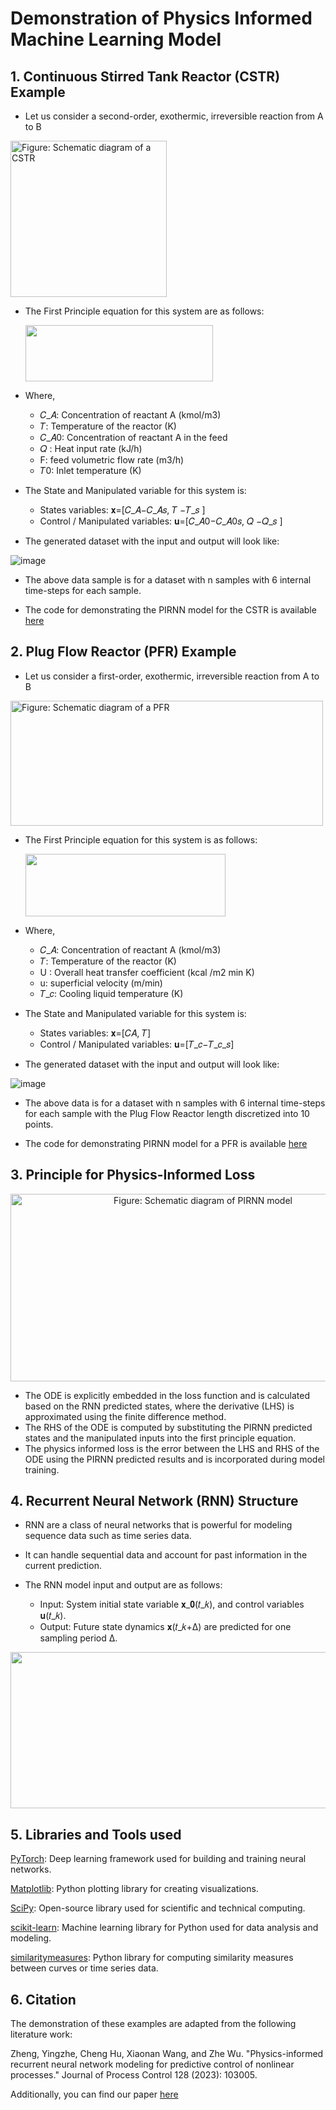 # Demonstration of Physics Informed Machine Learning Model

## 1. Continuous Stirred Tank Reactor (CSTR) Example

- Let us consider a second-order, exothermic, irreversible reaction from A to B


<img src="https://github.com/Keerthana-Vellayappan/Demonstration-of-Physics-Informed-Machine-Learning-Model/assets/160836399/c1337cf1-eb78-47d7-b95b-1ce399d0ad10" alt = " Figure: Schematic diagram of a CSTR" width="250" height="250">



- The First Principle equation for this system are as follows:


     <img src="https://github.com/Keerthana-Vellayappan/Demonstration-of-Physics-Informed-Machine-Learning-Model/assets/160836399/da9e944b-1b0c-4694-8b48-2a21f49d55ed" width="300" height="90">



- Where,

   - 𝐶_𝐴: Concentration of reactant A (kmol/m3)
   - 𝑇: Temperature of the reactor (K)
   - 𝐶_𝐴0: Concentration of reactant A in the feed
   - 𝑄 :  Heat input rate (kJ/h)
   - F: feed volumetric flow rate (m3/h)
   - 𝑇0: Inlet temperature (K)


- The State and Manipulated variable for this system is:

    - States variables: 𝐱=[𝐶_𝐴−𝐶_𝐴𝑠, 𝑇 −𝑇_𝑠 ]
    - Control / Manipulated variables: 𝐮=[𝐶_𝐴0−𝐶_𝐴0𝑠, 𝑄 −𝑄_𝑠 ]


- The generated dataset with the input and output will look like:

![image](https://github.com/Keerthana-Vellayappan/Demonstration-of-Physics-Informed-Machine-Learning-Model/assets/160836399/f41bd653-cb8d-43de-950e-71946ddc79d8)

- The above data sample is for a dataset with n samples with 6 internal time-steps for each sample.

- The code for demonstrating the PIRNN model for the CSTR is available [here](https://github.com/Keerthana-Vellayappan/Demonstration-of-Physics-Informed-Machine-Learning-Model/blob/main/CSTR%20PI-RNN%20Example.ipynb)

## 2. Plug Flow Reactor (PFR) Example

- Let us consider a first-order, exothermic, irreversible reaction from A to B


<img src="https://github.com/Keerthana-Vellayappan/Demonstration-of-Physics-Informed-Machine-Learning-Model/assets/160836399/fdbbc632-3288-45b9-81be-034ecb42bf4a" alt = " Figure: Schematic diagram of a PFR" width="500" height="200">

- The First Principle equation for this system is as follows:


    <img src="https://github.com/Keerthana-Vellayappan/Demonstration-of-Physics-Informed-Machine-Learning-Model/assets/160836399/e34d27cd-885b-4950-b6e9-37a38b8d0254" width="320" height="100">

- Where,

   - 𝐶_𝐴: Concentration of reactant A (kmol/m3)
   - 𝑇: Temperature of the reactor (K)
   - U :  Overall heat transfer coefficient (kcal /m2 min K)
   - u: superficial velocity (m/min)
   - 𝑇_𝑐: Cooling liquid temperature (K)


- The State and Manipulated variable for this system is:

     - States variables: 𝐱=[𝐶𝐴, 𝑇]
     - Control / Manipulated variables: 𝐮=[𝑇_𝑐−𝑇_𝑐_𝑠]


- The generated dataset with the input and output will look like:

![image](https://github.com/Keerthana-Vellayappan/Demonstration-of-Physics-Informed-Machine-Learning-Model/assets/160836399/2e739dd2-a2e0-4cfb-a841-983dd760df9a)

- The above data is for a dataset with n samples with 6 internal time-steps for each sample with the Plug Flow Reactor length discretized into 10 points.

- The code for demonstrating PIRNN model for a PFR is available [here](https://github.com/Keerthana-Vellayappan/Demonstration-of-Physics-Informed-Machine-Learning-Model/blob/main/PFR%20PI-RNN%20Example.ipynb)

## 3. Principle for Physics-Informed Loss

<p align="center">

<img src="https://github.com/Keerthana-Vellayappan/Demonstration-of-Physics-Informed-Machine-Learning-Model/assets/160836399/4f5b19db-09df-4547-9872-a58f16aa458f" alt = " Figure: Schematic diagram of PIRNN model" width="600" height="300">

</p>

- The ODE is explicitly embedded in the loss function and is calculated based on the RNN predicted states, where the derivative (LHS) is approximated using the finite difference method.
- The RHS of the ODE is computed by substituting the PIRNN predicted states and the manipulated inputs into the first principle equation.
- The physics informed loss is the error between the LHS and RHS of the ODE using the PIRNN predicted results and is incorporated during model training. 

## 4. Recurrent Neural Network (RNN) Structure

- RNN are a class of neural networks that is powerful for modeling sequence data such as time series data.
- It can handle sequential data and account for past information in the current prediction.

- The RNN model input and output are as follows:
    - Input: System initial state variable 𝐱_𝟎(𝑡_𝑘), and control variables 𝐮(𝑡_𝑘).
    - Output: Future state dynamics 𝐱(𝑡_𝑘+Δ) are predicted for one sampling period ∆.
<p align="center">
<img src="https://github.com/Keerthana-Vellayappan/Demonstration-of-Physics-Informed-Machine-Learning-Model/assets/160836399/332a1da6-9b89-4e04-a6b3-1b5c90185319" width="600" height="250">
</p>


## 5. Libraries and Tools used

[PyTorch](https://pytorch.org/): Deep learning framework used for building and training neural networks.

[Matplotlib](https://matplotlib.org/): Python plotting library for creating visualizations.

[SciPy](https://www.scipy.org/): Open-source library used for scientific and technical computing.

[scikit-learn](https://scikit-learn.org/): Machine learning library for Python used for data analysis and modeling.

[similaritymeasures](https://github.com/similaritymeasures/similaritymeasures): Python library for computing similarity measures between curves or time series data.


## 6. Citation

The demonstration of these examples are adapted from the following literature work:

Zheng, Yingzhe, Cheng Hu, Xiaonan Wang, and Zhe Wu. "Physics-informed recurrent neural network modeling for predictive control of nonlinear processes." Journal of Process Control 128 (2023): 103005.

Additionally, you can find our paper [here](https://www.sciencedirect.com/science/article/pii/S0959152423000847)



